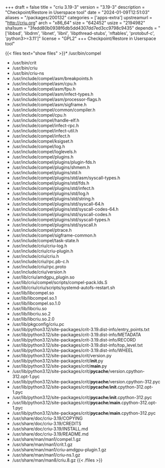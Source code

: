 +++
draft = false
title = "criu 3.19-3"
version = "3.19-3"
description = "Checkpoint/Restore in Userspace tool"
date = "2024-01-09T12:51:03"
aliases = "/packages/200132"
categories = ['apps-extra']
upstreamurl = "http://criu.org"
arch = "x86_64"
size = "642452"
usize = "2194982"
sha1sum = "3fedd80b0938f6db5dd4307dd7ed3cc9798c9435"
depends = "['libbsd', 'libdrm', 'libnet', 'libnl', 'libpthread-stubs', 'nftables', 'protobuf-c', 'python3>=3.11']"
license = "GPL2"
+++
Checkpoint/Restore in Userspace tool"

{{< files text="show files" >}}* /usr/bin/compel
* /usr/bin/crit
* /usr/bin/criu
* /usr/bin/criu-ns
* /usr/include/compel/asm/breakpoints.h
* /usr/include/compel/asm/cpu.h
* /usr/include/compel/asm/fpu.h
* /usr/include/compel/asm/infect-types.h
* /usr/include/compel/asm/processor-flags.h
* /usr/include/compel/asm/sigframe.h
* /usr/include/compel/common/compiler.h
* /usr/include/compel/cpu.h
* /usr/include/compel/handle-elf.h
* /usr/include/compel/infect-rpc.h
* /usr/include/compel/infect-util.h
* /usr/include/compel/infect.h
* /usr/include/compel/ksigset.h
* /usr/include/compel/log.h
* /usr/include/compel/loglevels.h
* /usr/include/compel/plugins.h
* /usr/include/compel/plugins/plugin-fds.h
* /usr/include/compel/plugins/shmem.h
* /usr/include/compel/plugins/std.h
* /usr/include/compel/plugins/std/asm/syscall-types.h
* /usr/include/compel/plugins/std/fds.h
* /usr/include/compel/plugins/std/infect.h
* /usr/include/compel/plugins/std/log.h
* /usr/include/compel/plugins/std/string.h
* /usr/include/compel/plugins/std/syscall-64.h
* /usr/include/compel/plugins/std/syscall-codes-64.h
* /usr/include/compel/plugins/std/syscall-codes.h
* /usr/include/compel/plugins/std/syscall-types.h
* /usr/include/compel/plugins/std/syscall.h
* /usr/include/compel/ptrace.h
* /usr/include/compel/sigframe-common.h
* /usr/include/compel/task-state.h
* /usr/include/criu/criu-log.h
* /usr/include/criu/criu-plugin.h
* /usr/include/criu/criu.h
* /usr/include/criu/rpc.pb-c.h
* /usr/include/criu/rpc.proto
* /usr/include/criu/version.h
* /usr/lib/criu/amdgpu_plugin.so
* /usr/lib/criu/compel/scripts/compel-pack.lds.S
* /usr/lib/criu/criu/scripts/systemd-autofs-restart.sh
* /usr/lib/libcompel.so
* /usr/lib/libcompel.so.1
* /usr/lib/libcompel.so.1.0
* /usr/lib/libcriu.so
* /usr/lib/libcriu.so.2
* /usr/lib/libcriu.so.2.0
* /usr/lib/pkgconfig/criu.pc
* /usr/lib/python3.12/site-packages/crit-3.19.dist-info/entry_points.txt
* /usr/lib/python3.12/site-packages/crit-3.19.dist-info/METADATA
* /usr/lib/python3.12/site-packages/crit-3.19.dist-info/RECORD
* /usr/lib/python3.12/site-packages/crit-3.19.dist-info/top_level.txt
* /usr/lib/python3.12/site-packages/crit-3.19.dist-info/WHEEL
* /usr/lib/python3.12/site-packages/crit/version.py
* /usr/lib/python3.12/site-packages/crit/__init__.py
* /usr/lib/python3.12/site-packages/crit/__main__.py
* /usr/lib/python3.12/site-packages/crit/__pycache__/version.cpython-312.opt-1.pyc
* /usr/lib/python3.12/site-packages/crit/__pycache__/version.cpython-312.pyc
* /usr/lib/python3.12/site-packages/crit/__pycache__/__init__.cpython-312.opt-1.pyc
* /usr/lib/python3.12/site-packages/crit/__pycache__/__init__.cpython-312.pyc
* /usr/lib/python3.12/site-packages/crit/__pycache__/__main__.cpython-312.opt-1.pyc
* /usr/lib/python3.12/site-packages/crit/__pycache__/__main__.cpython-312.pyc
* /usr/share/doc/criu-3.19/COPYING
* /usr/share/doc/criu-3.19/CREDITS
* /usr/share/doc/criu-3.19/INSTALL.md
* /usr/share/doc/criu-3.19/README.md
* /usr/share/man/man1/compel.1.gz
* /usr/share/man/man1/crit.1.gz
* /usr/share/man/man1/criu-amdgpu-plugin.1.gz
* /usr/share/man/man1/criu-ns.1.gz
* /usr/share/man/man8/criu.8.gz
{{< /files >}}